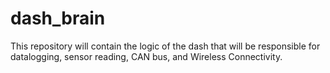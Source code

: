 # dash_brain
This repository will contain the logic of the dash that will be responsible for datalogging, sensor reading, CAN bus, and Wireless Connectivity.
